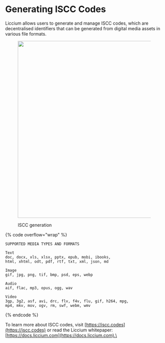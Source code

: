 # Generating ISCC Codes

Liccium allows users to generate and manage ISCC codes, which are decentralised identifiers that can be generated from digital media assets in various file formats.

<figure><img src="../.gitbook/assets/ISCC generation.gif" alt="" width="563"><figcaption><p>ISCC generation</p></figcaption></figure>

{% code overflow="wrap" %}
```
SUPPORTED MEDIA TYPES AND FORMATS

Text
doc, docx, xls, xlsx, pptx, epub, mobi, ibooks, 
html, xhtml, odt, pdf, rtf, txt, xml, json, md

Image
gif, jpg, png, tif, bmp, psd, eps, webp

Audio
aif, flac, mp3, opus, ogg, wav

Video
3gp, 3g2, asf, avi, drc, flv, f4v, flu, gif, h264, mpg, 
mp4, mkv, mov, ogv, rm, swf, webm, wmv
```
{% endcode %}

To learn more about ISCC codes, visit [https://iscc.codes](https://iscc.codes) or read the Liccium whitepaper: [https://docs.liccium.com](https://docs.liccium.com).\
